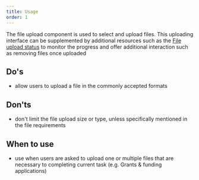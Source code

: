 ```yaml
---
title: Usage
order: 1
---
```

The file upload component is used to select and upload files. This uploading interface can be supplemented by additional resources such as the [File upload status](https://v3--europa-component-library.netlify.app/playground/ec/?path=/story/compositions-file-upload-status--default) to monitor the progress and offer additional interaction such as removing files once uploaded

## Do's

- allow users to upload a file in the commonly accepted formats

## Don'ts

- don't limit the file upload size or type, unless specifically mentioned in the file requirements

## When to use

- use when users are asked to upload one or multiple files that are necessary to completing current task (e.g. Grants & funding applications)
